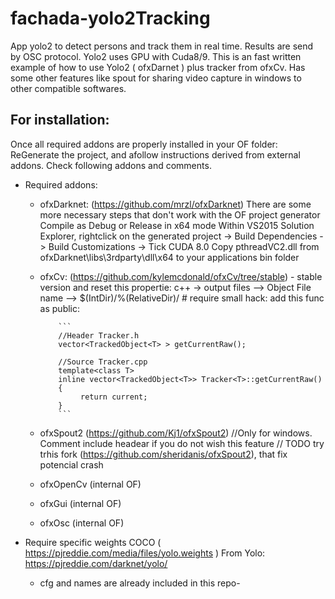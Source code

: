 # fachada-yolo2Tracking

App yolo2 to detect persons and track them in real time.
Results are send by OSC protocol. 
Yolo2 uses GPU with Cuda8/9.
This is an fast written example of how to use Yolo2 ( ofxDarnet ) plus tracker from ofxCv. 
Has some other features like spout for sharing video capture in windows to other compatible softwares.  

## For installation:

Once all required addons are properly installed in your OF folder: ReGenerate the project, and afollow instructions derived from external addons. Check following addons and comments.

 * Required addons: 
     - ofxDarknet: (https://github.com/mrzl/ofxDarknet)
              There are some more necessary steps that don't work with the OF project generator
              Compile as Debug or Release in x64 mode
              Within VS2015 Solution Explorer, rightclick on the generated project -> Build Dependencies -> Build Customizations -> Tick CUDA 8.0
              Copy pthreadVC2.dll from ofxDarknet\libs\3rdparty\dll\x64 to your applications bin folder

     
     - ofxCv: (https://github.com/kylemcdonald/ofxCv/tree/stable)
               - stable version and reset this propertie: c++ -> output files --> Object File name --> $(IntDir)/%(RelativeDir)/
               # require small hack: add this func as public:
              
               ```
               //Header Tracker.h
               vector<TrackedObject<T> > getCurrentRaw();

               //Source Tracker.cpp
               template<class T>
               inline vector<TrackedObject<T>> Tracker<T>::getCurrentRaw()
               {
                    return current;
               }
               ```
    - ofxSpout2 (https://github.com/Kj1/ofxSpout2) //Only for windows. Comment include headear if you do not wish this feature // TODO try trhis fork (https://github.com/sheridanis/ofxSpout2), that fix     potencial crash

     - ofxOpenCv (internal OF)
     - ofxGui (internal OF)
     - ofxOsc (internal OF)
     
 * Require specific weights COCO  ( https://pjreddie.com/media/files/yolo.weights ) From Yolo: https://pjreddie.com/darknet/yolo/
    - cfg and names are already included in this repo- 
 
 
  
